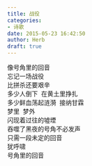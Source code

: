 ```yaml
---  
title: 战役  
categories:  
- 诗歌  
date: 2015-05-23 16:42:50  
author: Herb  
draft: true
---  
```

像号角里的回音  
忘记一场战役  
比拼杀还要艰辛  
多少人倒下  在黄土里挣扎  
多少鲜血荡起涟漪  接纳甘霖  
梦里  梦外  
闪现着过往的墟堙  
吞噬了黑夜的号角不必发声  
只需一段未定的回音  
犹呼啸  
号角里的回音